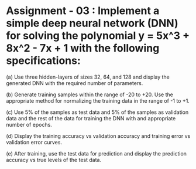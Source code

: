 # Assignment - 03 : Implement a simple deep neural network (DNN) for solving the polynomial y = 5x^3 + 8x^2 - 7x  + 1 with the following specifications:

(a) Use three hidden-layers of sizes 32, 64, and 128 and display the generated DNN with the required number of parameters.

(b) Generate training samples within the range of -20 to +20. Use the appropriate method for normalizing the training data in the range of -1 to +1.

(c) Use 5% of the samples as test data and 5% of the samples as validation data and the rest of the data for training the DNN with and appropriate number of epochs.

(d) Display the training accuracy vs validation accuracy and training error vs validation error curves.

(e) After training, use the test data for prediction and display the prediction accuracy vs true levels of the test data.